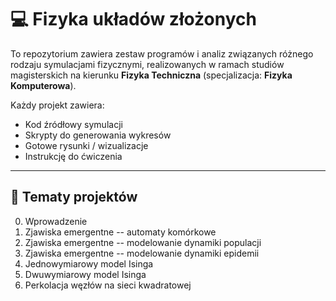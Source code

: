 # 💻 Fizyka układów złożonych

To repozytorium zawiera zestaw programów i analiz związanych różnego rodzaju symulacjami fizycznymi, realizowanych w ramach studiów magisterskich na kierunku **Fizyka Techniczna** (specjalizacja: **Fizyka Komputerowa**).

Każdy projekt zawiera:
- Kod źródłowy symulacji
- Skrypty do generowania wykresów
- Gotowe rysunki / wizualizacje
- Instrukcję do ćwiczenia

---

## 📌 Tematy projektów 
0. Wprowadzenie
1. Zjawiska emergentne -- automaty komórkowe
2. Zjawiska emergentne -- modelowanie dynamiki populacji
3. Zjawiska emergentne -- modelowanie dynamiki epidemii
4. Jednowymiarowy model Isinga
5. Dwuwymiarowy model Isinga
6. Perkolacja węzłów na sieci kwadratowej
